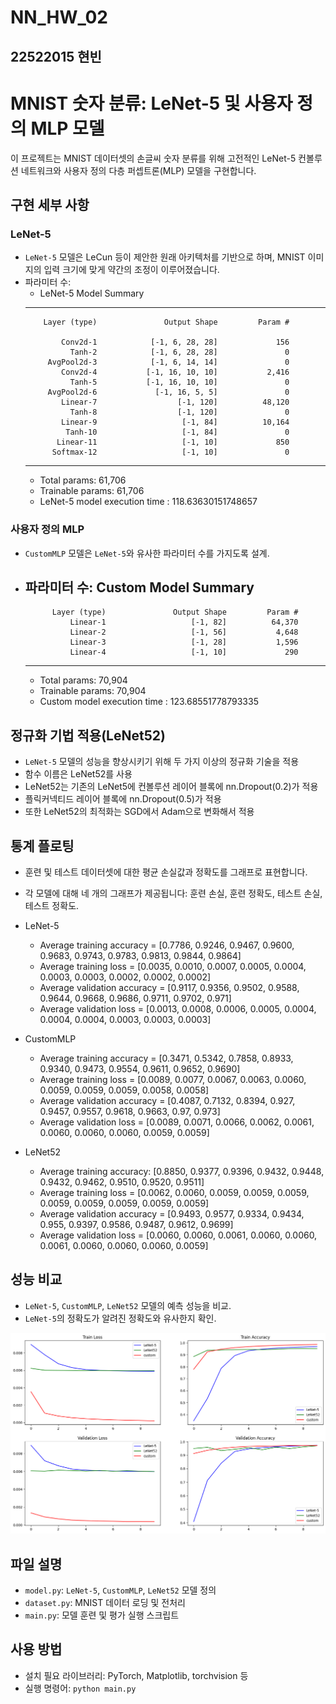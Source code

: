 # NN_HW_02

## 22522015 현빈   



# MNIST 숫자 분류: LeNet-5 및 사용자 정의 MLP 모델

이 프로젝트는 MNIST 데이터셋의 손글씨 숫자 분류를 위해 고전적인 LeNet-5 컨볼루션 네트워크와 사용자 정의 다층 퍼셉트론(MLP) 모델을 구현합니다.

## 구현 세부 사항

### LeNet-5
- `LeNet-5` 모델은 LeCun 등이 제안한 원래 아키텍처를 기반으로 하며, MNIST 이미지의 입력 크기에 맞게 약간의 조정이 이루어졌습니다.
- 파라미터 수: 
  - LeNet-5 Model Summary
  ----------------------------------------------------------------
          Layer (type)               Output Shape         Param #
  
              Conv2d-1            [-1, 6, 28, 28]             156
                Tanh-2            [-1, 6, 28, 28]               0
           AvgPool2d-3            [-1, 6, 14, 14]               0
              Conv2d-4           [-1, 16, 10, 10]           2,416
                Tanh-5           [-1, 16, 10, 10]               0
           AvgPool2d-6             [-1, 16, 5, 5]               0
              Linear-7                  [-1, 120]          48,120
                Tanh-8                  [-1, 120]               0
              Linear-9                   [-1, 84]          10,164
               Tanh-10                   [-1, 84]               0
             Linear-11                   [-1, 10]             850
            Softmax-12                   [-1, 10]               0
  ----------------------------------------------------------------
    - Total params: 61,706
    - Trainable params: 61,706
    - LeNet-5 model execution time : 118.63630151748657



### 사용자 정의 MLP
- `CustomMLP` 모델은 `LeNet-5`와 유사한 파라미터 수를 가지도록 설계.
- 파라미터 수: 
    Custom Model Summary
    ----------------------------------------------------------------
            Layer (type)               Output Shape         Param #
                Linear-1                   [-1, 82]          64,370
                Linear-2                   [-1, 56]           4,648
                Linear-3                   [-1, 28]           1,596
                Linear-4                   [-1, 10]             290
    ----------------------------------------------------------------
    - Total params: 70,904
    - Trainable params: 70,904
    - Custom model execution time : 123.68551778793335


## 정규화 기법 적용(LeNet52)
- `LeNet-5` 모델의 성능을 향상시키기 위해 두 가지 이상의 정규화 기술을 적용
- 함수 이름은 LeNet52를 사용
- LeNet52는 기존의 LeNet5에 컨볼루션 레이어 블록에 nn.Dropout(0.2)가 적용
- 플릭커넥티드 레이어 블록에 nn.Dropout(0.5)가 적용
- 또한 LeNet52의 최적화는 SGD에서 Adam으로 변화해서 적용
## 통계 플로팅
- 훈련 및 테스트 데이터셋에 대한 평균 손실값과 정확도를 그래프로 표현합니다.
- 각 모델에 대해 네 개의 그래프가 제공됩니다: 훈련 손실, 훈련 정확도, 테스트 손실, 테스트 정확도.

- LeNet-5
  - Average training accuracy = [0.7786, 0.9246, 0.9467, 0.9600, 0.9683, 0.9743, 0.9783, 0.9813, 0.9844, 0.9864]
  - Average training loss = [0.0035, 0.0010, 0.0007, 0.0005, 0.0004, 0.0003, 0.0003, 0.0002, 0.0002, 0.0002]
  - Average validation accuracy = [0.9117, 0.9356, 0.9502, 0.9588, 0.9644, 0.9668, 0.9686, 0.9711, 0.9702, 0.971]
  - Average validation loss = [0.0013, 0.0008, 0.0006, 0.0005, 0.0004, 0.0004, 0.0004, 0.0003, 0.0003, 0.0003]
- CustomMLP
  - Average training accuracy = [0.3471, 0.5342, 0.7858, 0.8933, 0.9340, 0.9473, 0.9554, 0.9611, 0.9652, 0.9690]
  - Average training loss = [0.0089, 0.0077, 0.0067, 0.0063, 0.0060, 0.0059, 0.0059, 0.0059, 0.0058, 0.0058]
  - Average validation accuracy = [0.4087, 0.7132, 0.8394, 0.927, 0.9457, 0.9557, 0.9618, 0.9663, 0.97, 0.973]
  - Average validation loss = [0.0089, 0.0071, 0.0066, 0.0062, 0.0061, 0.0060, 0.0060, 0.0060, 0.0059, 0.0059]
- LeNet52
  - Average training accuracy: [0.8850, 0.9377, 0.9396, 0.9432, 0.9448, 0.9432, 0.9462, 0.9510, 0.9520, 0.9511]
  - Average training loss = [0.0062, 0.0060, 0.0059, 0.0059, 0.0059, 0.0059, 0.0059, 0.0059, 0.0059, 0.0059]
  - Average validation accuracy = [0.9493, 0.9577, 0.9334, 0.9434, 0.955, 0.9397, 0.9586, 0.9487, 0.9612, 0.9699]
  - Average validation loss = [0.0060, 0.0060, 0.0061, 0.0060, 0.0060, 0.0061, 0.0060, 0.0060, 0.0060, 0.0059]

## 성능 비교
- `LeNet-5`, `CustomMLP`, `LeNet52` 모델의 예측 성능을 비교.
- `LeNet-5`의 정확도가 알려진 정확도와 유사한지 확인.

![re.png](https://github.com/xuanbin159/NN_HW_02/blob/main/re.png?raw=true)

## 파일 설명
- `model.py`: `LeNet-5`, `CustomMLP`, `LeNet52` 모델 정의
- `dataset.py`: MNIST 데이터 로딩 및 전처리
- `main.py`: 모델 훈련 및 평가 실행 스크립트

## 사용 방법
- 설치 필요 라이브러리: PyTorch, Matplotlib, torchvision 등
- 실행 명령어: `python main.py`
